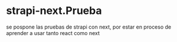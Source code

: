 # strapi-next.Prueba

se pospone las pruebas de strapi con next, por estar en proceso de aprender a usar tanto react como next
